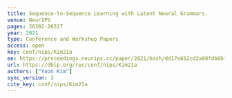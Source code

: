 ```yaml
---
title: Sequence-to-Sequence Learning with Latent Neural Grammars.
venue: NeurIPS
pages: 26302-26317
year: 2021
type: Conference and Workshop Papers
access: open
key: conf/nips/Kim21a
ee: https://proceedings.neurips.cc/paper/2021/hash/dd17e652cd2a08fdb8bf7f68e2ad3814-Abstract.html
url: https://dblp.org/rec/conf/nips/Kim21a
authors: ["Yoon Kim"]
sync_version: 3
cite_key: conf/nips/Kim21a
---
```

